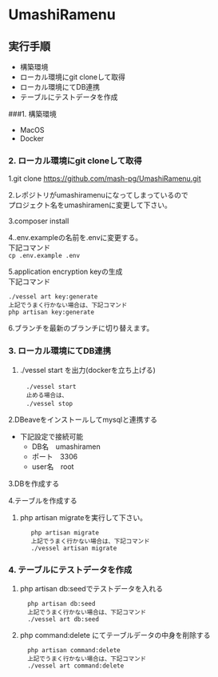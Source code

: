 # UmashiRamenu

## 実行手順

- 構築環境
- ローカル環境にgit cloneして取得
- ローカル環境にてDB連携
- テーブルにテストデータを作成

###1. 構築環境
- MacOS
- Docker

### 2. ローカル環境にgit cloneして取得
1.git clone https://github.com/mash-pg/UmashiRamenu.git

2.レポジトリがumashiramenuになってしまっているので  
プロジェクト名をumashiramenに変更して下さい。

3.composer install

4..env.exampleの名前を.envに変更する。  
下記コマンド  
`cp .env.example .env`

5.application encryption keyの生成  
下記コマンド
   ```
   ./vessel art key:generate
   上記でうまく行かない場合は、下記コマンド 
   php artisan key:generate
   ```  

6.ブランチを最新のブランチに切り替えます。

### 3. ローカル環境にてDB連携
1. ./vessel start を出力(dockerを立ち上げる)
  ```
　　　./vessel start
　　　止める場合は、
　　　./vessel stop 
  ```

2.DBeaveをインストールしてmysqlと連携する
- 下記設定で接続可能
    - DB名　umashiramen
    - ポート　3306
    - user名　root

3.DBを作成する

4.テーブルを作成する
1. php artisan migrateを実行して下さい。
    ```
       php artisan migrate
       上記でうまく行かない場合は、下記コマンド 
       ./vessel artisan migrate  
    ```


### 4. テーブルにテストデータを作成

1. php artisan db:seedでテストデータを入れる
   ```
     php artisan db:seed
     上記でうまく行かない場合は、下記コマンド 
     ./vessel art db:seed 
   ```

2. php command:delete にてテーブルデータの中身を削除する
   ```
     php artisan command:delete
     上記でうまく行かない場合は、下記コマンド 
     ./vessel art command:delete
   ```



